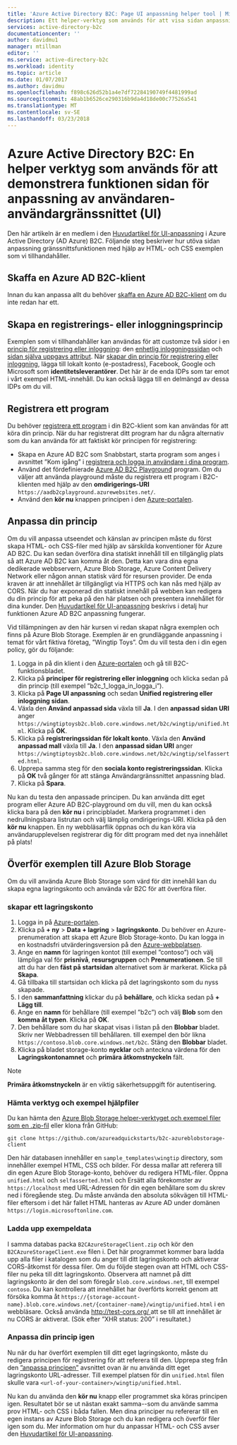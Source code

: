 ```yaml
---
title: 'Azure Active Directory B2C: Page UI anpassning helper tool | Microsoft Docs'
description: Ett helper-verktyg som används för att visa sidan anpassning gränssnittsfunktionen i Azure Active Directory B2C
services: active-directory-b2c
documentationcenter: ''
author: davidmu1
manager: mtillman
editor: ''
ms.service: active-directory-b2c
ms.workload: identity
ms.topic: article
ms.date: 01/07/2017
ms.author: davidmu
ms.openlocfilehash: f898c626d52b1a4e7df72284190749f4481999ad
ms.sourcegitcommit: 48ab1b6526ce290316b9da4d18de00c77526a541
ms.translationtype: MT
ms.contentlocale: sv-SE
ms.lasthandoff: 03/23/2018
---
```

# <a name="azure-active-directory-b2c-a-helper-tool-used-to-demonstrate-the-page-user-interface-ui-customization-feature"></a>Azure Active Directory B2C: En helper verktyg som används för att demonstrera funktionen sidan för anpassning av användaren-användargränssnittet (UI)
Den här artikeln är en medlem i den [Huvudartikel för UI-anpassning](active-directory-b2c-reference-ui-customization.md) i Azure Active Directory (AD Azure) B2C. Följande steg beskriver hur utöva sidan anpassning gränssnittsfunktionen med hjälp av HTML- och CSS exemplen som vi tillhandahåller.

## <a name="get-an-azure-ad-b2c-tenant"></a>Skaffa en Azure AD B2C-klient
Innan du kan anpassa allt du behöver [skaffa en Azure AD B2C-klient](active-directory-b2c-get-started.md) om du inte redan har ett.

## <a name="create-a-sign-up-or-sign-in-policy"></a>Skapa en registrerings- eller inloggningsprincip
Exemplen som vi tillhandahåller kan användas för att customze två sidor i en [princip för registrering eller inloggning](active-directory-b2c-reference-policies.md): den [enhetlig inloggningssidan](active-directory-b2c-reference-ui-customization.md) och [sidan själva uppgavs attribut](active-directory-b2c-reference-ui-customization.md). När [skapar din princip för registrering eller inloggning](active-directory-b2c-reference-policies.md#create-a-sign-up-or-sign-in-policy), lägga till lokalt konto (e-postadress), Facebook, Google och Microsoft som **identitetsleverantörer**. Det här är de enda IDPs som tar emot i vårt exempel HTML-innehåll.  Du kan också lägga till en delmängd av dessa IDPs om du vill.

## <a name="register-an-application"></a>Registrera ett program
Du behöver [registrera ett program](active-directory-b2c-app-registration.md) i din B2C-klient som kan användas för att köra din princip. När du har registrerat ditt program har du några alternativ som du kan använda för att faktiskt kör principen för registrering:

* Skapa en Azure AD B2C som Snabbstart, starta program som anges i avsnittet ”Kom igång” i [registrera och logga in användare i dina program](active-directory-b2c-overview.md#get-started).
* Använd det fördefinierade [Azure AD B2C Playground](https://aadb2cplayground.azurewebsites.net) program. Om du väljer att använda playground måste du registrera ett program i B2C-klienten med hjälp av den **omdirigerings-URI** `https://aadb2cplayground.azurewebsites.net/`.
* Använd den **kör nu** knappen principen i den [Azure-portalen](https://portal.azure.com/).

## <a name="customize-your-policy"></a>Anpassa din princip
Om du vill anpassa utseendet och känslan av principen måste du först skapa HTML- och CSS-filer med hjälp av särskilda konventioner för Azure AD B2C. Du kan sedan överföra dina statiskt innehåll till en tillgänglig plats så att Azure AD B2C kan komma åt den. Detta kan vara dina egna dedikerade webbservern, Azure Blob Storage, Azure Content Delivery Network eller någon annan statisk värd för resursen provider. De enda kraven är att innehållet är tillgängligt via HTTPS och kan nås med hjälp av CORS. När du har exponerad din statiskt innehåll på webben kan redigera du din princip för att peka på den här platsen och presentera innehållet för dina kunder. Den [Huvudartikel för UI-anpassning](active-directory-b2c-reference-ui-customization.md) beskrivs i detalj hur funktionen Azure AD B2C anpassning fungerar.

Vid tillämpningen av den här kursen vi redan skapat några exemplen och finns på Azure Blob Storage. Exemplen är en grundläggande anpassning i temat för vårt fiktiva företag, ”Wingtip Toys”. Om du vill testa den i din egen policy, gör du följande:

1. Logga in på din klient i den [Azure-portalen](https://portal.azure.com/) och gå till B2C-funktionsbladet.
2. Klicka på **principer för registrering eller inloggning** och klicka sedan på din princip (till exempel ”b2c\_1\_logga\_in\_logga\_i”).
3. Klicka på **Page UI anpassning** och sedan **Unified registrering eller inloggning sidan**.
4. Växla den **Använd anpassad sida** växla till **Ja**. I den **anpassad sidan URI** anger `https://wingtiptoysb2c.blob.core.windows.net/b2c/wingtip/unified.html`. Klicka på **OK**.
5. Klicka på **registreringssidan för lokalt konto**. Växla den **Använd anpassad mall** växla till **Ja**. I den **anpassad sidan URI** anger `https://wingtiptoysb2c.blob.core.windows.net/b2c/wingtip/selfasserted.html`.
6. Upprepa samma steg för den **sociala konto registreringssidan**.
   Klicka på **OK** två gånger för att stänga Användargränssnittet anpassning blad.
7. Klicka på **Spara**.

Nu kan du testa den anpassade principen. Du kan använda ditt eget program eller Azure AD B2C-playground om du vill, men du kan också klicka bara på den **kör nu** i principbladet. Markera programmet i den nedrullningsbara listrutan och välj lämplig omdirigerings-URI. Klicka på den **kör nu** knappen. En ny webbläsarflik öppnas och du kan köra via användarupplevelsen registrerar dig för ditt program med det nya innehållet på plats!

## <a name="upload-the-sample-content-to-azure-blob-storage"></a>Överför exemplen till Azure Blob Storage
Om du vill använda Azure Blob Storage som värd för ditt innehåll kan du skapa egna lagringskonto och använda vår B2C för att överföra filer.

### <a name="create-a-storage-account"></a>skapar ett lagringskonto
1. Logga in på [Azure-portalen](https://portal.azure.com/).
2. Klicka på **+ ny** > **Data + lagring** > **lagringskonto**. Du behöver en Azure-prenumeration att skapa ett Azure Blob Storage-konto. Du kan logga in en kostnadsfri utvärderingsversion på den [Azure-webbplatsen](https://azure.microsoft.com/pricing/free-trial/).
3. Ange en **namn** för lagringen kontot (till exempel ”contoso”) och välj lämpliga val för **prisnivå**, **resursgruppen** och  **Prenumerationen**. Se till att du har den **fäst på startsidan** alternativet som är markerat. Klicka på **Skapa**.
4. Gå tillbaka till startsidan och klicka på det lagringskonto som du nyss skapade.
5. I den **sammanfattning** klickar du på **behållare**, och klicka sedan på **+ Lägg till**.
6. Ange en **namn** för behållare (till exempel ”b2c”) och välj **Blob** som den **komma åt typen**. Klicka på **OK**.
7. Den behållare som du har skapat visas i listan på den **Blobbar** bladet. Skriv ner Webbadressen till behållaren. till exempel den bör likna `https://contoso.blob.core.windows.net/b2c`. Stäng den **Blobbar** bladet.
8. Klicka på bladet storage-konto **nycklar** och anteckna värdena för den **Lagringskontonamnet** och **primära åtkomstnyckeln** fält.

> [!NOTE]
> **Primära åtkomstnyckeln** är en viktig säkerhetsuppgift för autentisering.
> 
> 

### <a name="download-the-helper-tool-and-sample-files"></a>Hämta verktyg och exempel hjälpfiler
Du kan hämta den [Azure Blob Storage helper-verktyget och exempel filer som en .zip-fil](https://github.com/azureadquickstarts/b2c-azureblobstorage-client/archive/master.zip) eller klona från GitHub:

```
git clone https://github.com/azureadquickstarts/b2c-azureblobstorage-client
```

Den här databasen innehåller en `sample_templates\wingtip` directory, som innehåller exempel HTML, CSS och bilder. För dessa mallar att referera till din egen Azure Blob Storage-konto, behöver du redigera HTML-filer. Öppna `unified.html` och `selfasserted.html` och Ersätt alla förekomster av `https://localhost` med URL-Adressen för din egen behållare som du skrev ned i föregående steg. Du måste använda den absoluta sökvägen till HTML-filer eftersom i det här fallet HTML hanteras av Azure AD under domänen `https://login.microsoftonline.com`.

### <a name="upload-the-sample-files"></a>Ladda upp exempeldata
I samma databas packa `B2CAzureStorageClient.zip` och kör den `B2CAzureStorageClient.exe` filen i. Det här programmet kommer bara ladda upp alla filer i katalogen som du anger till ditt lagringskonto och aktiverar CORS-åtkomst för dessa filer. Om du följde stegen ovan att HTML och CSS-filer nu peka till ditt lagringskonto. Observera att namnet på ditt lagringskonto är den del som föregår `blob.core.windows.net`, till exempel `contoso`. Du kan kontrollera att innehållet har överförts korrekt genom att försöka komma åt `https://{storage-account-name}.blob.core.windows.net/{container-name}/wingtip/unified.html` i en webbläsare. Också använda [ http://test-cors.org/ ](http://test-cors.org/) att se till att innehållet är nu CORS är aktiverat. (Sök efter ”XHR status: 200” i resultatet.)

### <a name="customize-your-policy-again"></a>Anpassa din princip igen
Nu när du har överfört exemplen till ditt eget lagringskonto, måste du redigera principen för registrering för att referera till den. Upprepa steg från den [”anpassa principen”](#customize-your-policy) avsnittet ovan är nu använda ditt eget lagringskonto URL-adresser. Till exempel platsen för din `unified.html` filen skulle vara `<url-of-your-container>/wingtip/unified.html`.

Nu kan du använda den **kör nu** knapp eller programmet ska köras principen igen. Resultatet bör se ut nästan exakt samma--som du använde samma prov HTML- och CSS i båda fallen. Men dina principer nu refererar till en egen instans av Azure Blob Storage och du kan redigera och överför filer igen som du. Mer information om hur du anpassar HTML- och CSS avser den [Huvudartikel för UI-anpassning](active-directory-b2c-reference-ui-customization.md).

